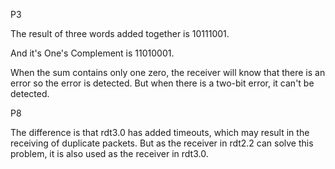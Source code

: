 P3

The result of three words added together is 10111001.

And it's One's Complement is 11010001.



When the sum contains only one zero, the receiver will know that there is an error so the error is detected. But when there is a two-bit error, it can't be detected.



P8

The difference is that rdt3.0 has added timeouts, which may result in the receiving of duplicate packets. But as the receiver in rdt2.2 can solve this problem, it is also used as the receiver in rdt3.0.